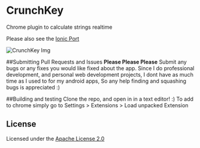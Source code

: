 # CrunchKey
Chrome plugin to calculate strings realtime

Please also see the [Ionic Port](https://github.com/torch2424/CrunchKey-Ionic)

![CrunchKey Img](https://files.aaronthedev.com/$/8n479)

##Submitting Pull Requests and Issues
**Please Please Please** Submit any bugs or any fixes you would like fixed about the app. 
Since I do professional development, and personal web development projects,
I dont have as much time as I used to for my android apps,
So any help finding and squashing bugs is appreciated :)

##Building and testing
Clone the repo, and open in in a text editor! :) To add to chrome simply go to Settings > Extensions > Load unpacked Extension


## License

Licensed under the [Apache License 2.0](http://choosealicense.com/licenses/apache-2.0/)
